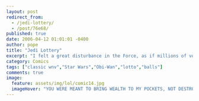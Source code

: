 ```yaml
---
layout: post
redirect_from: 
  - /jedi-lottery/
  - /post/76e68/
published: true
date: 2006-04-12 01:01:01 -0400
author: pope
title: "Jedi Lottery"
excerpt: "I felt a great disturbance in the Force, as if millions of voices suddenly cried out in terror and were suddenly silenced. I fear something terrible has happened. Except to that one guy who won. Fucker. "
category: Comics
tags: ["classic wnv","Star Wars","Obi-Wan","lotto","balls"]
comments: true 
image:
  feature: assets/img/lol/comic14.jpg
  imageHover: "YOU WERE MEANT TO BRING WEALTH TO MY POCKETS, NOT DESTROY THEM!"
---
```


